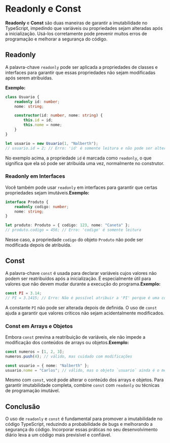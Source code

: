 # Readonly e Const

**Readonly** e **Const** são duas maneiras de garantir a imutabilidade no TypeScript, impedindo que variáveis ou propriedades sejam alteradas após a inicialização. Usá-los corretamente pode prevenir muitos erros de programação e melhorar a segurança do código.

## Readonly

A palavra-chave `readonly` pode ser aplicada a propriedades de classes e interfaces para garantir que essas propriedades não sejam modificadas após serem atribuídas.

**Exemplo:**

```typescript
class Usuario {
    readonly id: number;
    nome: string;

    constructor(id: number, nome: string) {
        this.id = id;
        this.nome = nome;
    }
}

let usuario = new Usuario(1, "Nalberth");
// usuario.id = 2; // Erro: 'id' é somente leitura e não pode ser alterado
```
No exemplo acima, a propriedade `id` é marcada como `readonly`, o que significa que ela só pode ser atribuída uma vez, normalmente no construtor.
### Readonly em Interfaces 
Você também pode usar `readonly` em interfaces para garantir que certas propriedades sejam imutáveis.**Exemplo:** 

```typescript
interface Produto {
    readonly codigo: number;
    nome: string;
}

let produto: Produto = { codigo: 123, nome: "Caneta" };
// produto.codigo = 456; // Erro: 'codigo' é somente leitura
```
Nesse caso, a propriedade `codigo` do objeto `Produto` não pode ser modificada depois de atribuída.
## Const 
A palavra-chave `const` é usada para declarar variáveis cujos valores não podem ser reatribuídos após a inicialização. É especialmente útil para valores que não devem mudar durante a execução do programa.**Exemplo:** 

```typescript
const PI = 3.14;
// PI = 3.1415; // Erro: Não é possível atribuir a 'PI' porque é uma constante
```
A constante `PI` não pode ser alterada depois de definida. O uso de `const` ajuda a garantir que valores críticos não sejam acidentalmente modificados.
### Const em Arrays e Objetos 
Embora `const` previna a reatribuição de variáveis, ele não impede a modificação dos conteúdos de arrays ou objetos.**Exemplo:** 

```typescript
const numeros = [1, 2, 3];
numeros.push(4); // válido, mas cuidado com modificações

const usuario = { nome: "Nalberth" };
usuario.nome = "Carlos"; // válido, mas o objeto `usuario` ainda é o mesmo
```
Mesmo com `const`, você pode alterar o conteúdo dos arrays e objetos. Para garantir imutabilidade completa, combine `const` com `readonly` ou técnicas de programação imutável.
## Conclusão 
O uso de `readonly` e `const` é fundamental para promover a imutabilidade no código TypeScript, reduzindo a probabilidade de bugs e melhorando a segurança do código. Incorporar essas práticas no seu desenvolvimento diário leva a um código mais previsível e confiável.